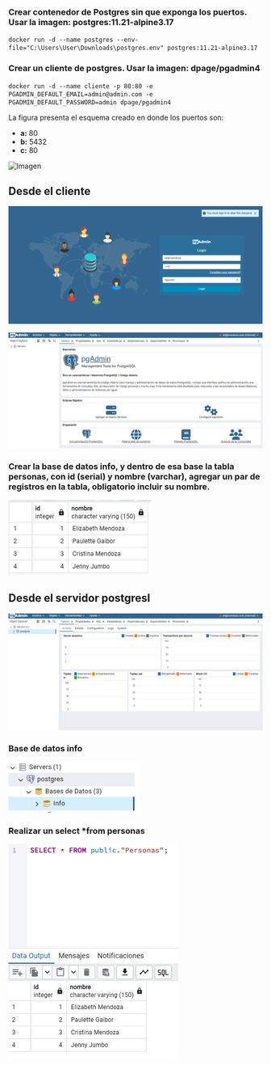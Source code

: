 ### Crear contenedor de Postgres sin que exponga los puertos. Usar la imagen: postgres:11.21-alpine3.17

```
docker run -d --name postgres --env-file="C:\Users\User\Downloads\postgres.env" postgres:11.21-alpine3.17
```

### Crear un cliente de postgres. Usar la imagen: dpage/pgadmin4

```
docker run -d --name cliente -p 80:80 -e PGADMIN_DEFAULT_EMAIL=admin@admin.com -e PGADMIN_DEFAULT_PASSWORD=admin dpage/pgadmin4
```

La figura presenta el esquema creado en donde los puertos son:
- **a:** 80
- **b:** 5432
- **c:** 80

![Imagen](img/esquema-ejercicio3.PNG)

## Desde el cliente
![Imagen](img/pgAdmin.png)

![Imagen](img/acceso.png)

### Crear la base de datos info, y dentro de esa base la tabla personas, con id (serial) y nombre (varchar), agregar un par de registros en la tabla, obligatorio incluir su nombre.
![Imagen](img/tabla.png)

## Desde el servidor postgresl
![Imagen](img/servidor.png)

### Base de datos info
![Imagen](img/bdd.png)

### Realizar un select *from personas
![Imagen](img/consulta.png)
